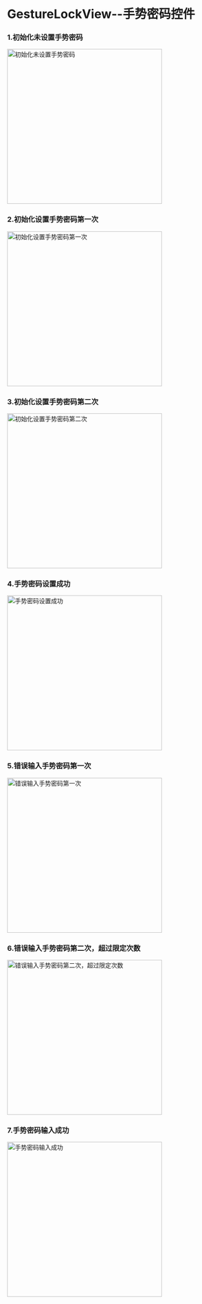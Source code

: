 # GestureLockView--手势密码控件

### 1.初始化未设置手势密码

<img src="https://raw.githubusercontent.com/yinyangwu/GestureLockView/master/screenshot/1.png" width="360" alt="初始化未设置手势密码"/>

### 2.初始化设置手势密码第一次
<img src="https://raw.githubusercontent.com/yinyangwu/GestureLockView/master/screenshot/2.png" width="360" alt="初始化设置手势密码第一次"/>

### 3.初始化设置手势密码第二次
<img src="https://raw.githubusercontent.com/yinyangwu/GestureLockView/master/screenshot/3.png" width="360" alt="初始化设置手势密码第二次"/>

### 4.手势密码设置成功
<img src="https://raw.githubusercontent.com/yinyangwu/GestureLockView/master/screenshot/4.png" width="360" alt="手势密码设置成功"/>

### 5.错误输入手势密码第一次
<img src="https://raw.githubusercontent.com/yinyangwu/GestureLockView/master/screenshot/5.png" width="360" alt="错误输入手势密码第一次"/>

### 6.错误输入手势密码第二次，超过限定次数
<img src="https://raw.githubusercontent.com/yinyangwu/GestureLockView/master/screenshot/6.png" width="360" alt="错误输入手势密码第二次，超过限定次数"/>

### 7.手势密码输入成功
<img src="https://raw.githubusercontent.com/yinyangwu/GestureLockView/master/screenshot/7.png" width="360" alt="手势密码输入成功"/>
